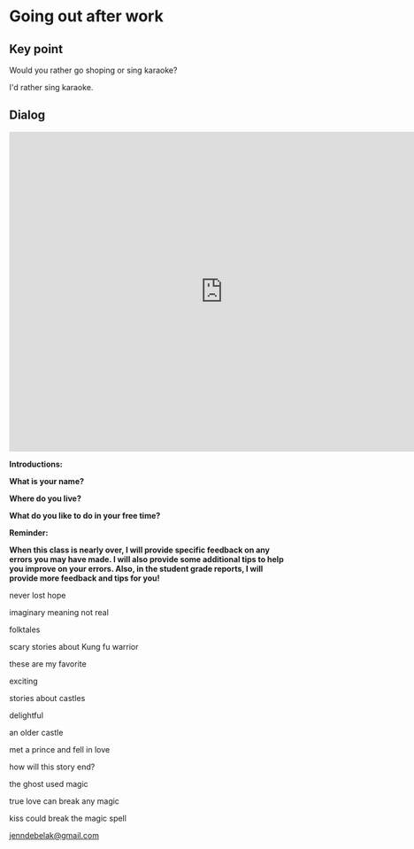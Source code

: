 # Going out after work

## Key point

Would you rather go  shoping or sing karaoke?

I'd rather sing karaoke. 



## Dialog

<iframe name="easyXDM_default5310_provider" id="easyXDM_default5310_provider" src="https://cns.ef-cdn.com/Juno/EvcContent/90/85/Telling_a_story/index.html?api_v=0.0.13&amp;accessKey=dff6bdea-7ac1-43f4-913e-492d53c808fb&amp;attendanceToken=7c72d229-385e-4201-bb77-637eab006ba5&amp;xdm_e=https%3A%2F%2Fevc.ef.com.cn&amp;xdm_c=default5310&amp;xdm_p=1" frameborder="0" style="box-sizing: border-box; width: 770.656px; height: 578px;"></iframe>

**Introductions:**

**What is your name?**

**Where do you live?**

**What do you like to do in your free time?**

 

 

**Reminder:**

**When this class is nearly over, I will provide specific feedback on any errors you may have made. I will also provide some additional tips to help you improve on your errors. Also, in the student grade reports, I will provide more feedback and tips for you!** 



never lost hope 



imaginary  meaning not real

folktales



scary stories about Kung fu  warrior

these are my favorite

exciting

stories about castles

delightful

an older castle

met a prince and fell in love



how will this story end?

the ghost used magic



true love can break any magic



kiss could break the magic spell



jenndebelak@gmail.com